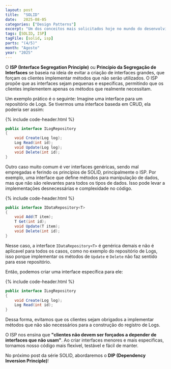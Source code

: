 ```yaml
---
layout: post
title:  "SOLID"
date:   2025-08-05
categories: ["Design Patterns"]
excerpt: "Um dos conceitos mais solicitados hoje no mundo do desenvolvimento é o conhecimento de SOLID. Nesse post, vamos explorar o ISP - Interface Segregation Principle."
tags: [SOLID, ISP]
tagFile: [solid, isp]
parts: "(4/5)"
month: "Agosto"
year: "2025"
---
```

O **ISP (Interface Segregation Principle)** ou **Princípio da Segregação de Interfaces** se baseia na ideia de evitar a criação de interfaces grandes, que forçam os clientes implementar métodos que não serão utilizados. O ISP propõe que as interfaces sejam pequenas e específicas, permitindo que os clientes implementem apenas os métodos que realmente necessitam.

Um exemplo prático é o seguinte: Imagine uma interface para um repositório de Logs. Se tivermos uma interface baseda em CRUD, ela poderia ser assim:

{% include code-header.html %}
```csharp
public interface ILogRepository
{
	void Create(Log log);
	Log Read(int id);
	void Update(Log log);
	void Delete(int id);
}
```

Outro caso muito comum é ver interfaces genéricas, sendo mal empregadas e ferindo os princípios de SOLID, principalmente o ISP. Por exemplo, uma interface que define métodos para manipulação de dados, mas que não são relevantes para todos os tipos de dados. Isso pode levar a implementações desnecessárias e complexidade no código.

{% include code-header.html %}
``` csharp
public interface IDataRepository<T>
{
	void Add(T item);
	T Get(int id);
	void Update(T item);
	void Delete(int id);
}
```
Nesse caso, a interface `IDataRepository<T>` é genérica demais e não é aplicavel para todos os casos, como no exemplo do repositório de Logs, isso porque implementar os métodos de `Update` e `Delete` não faz sentido para esse repositório. 

Então, podemos criar uma interface específica para ele:

{% include code-header.html %}
```csharp
public interface ILogRepository
{
	void Create(Log log);
	Log Read(int id);
}
```

Dessa forma, evitamos que os clientes sejam obrigados a implementar métodos que não são necessários para a construção do registro de Logs.

O ISP nos ensina que **"clientes não devem ser forçados a depender de interfaces que não usam"**. Ao criar interfaces menores e mais específicas, tornamos nosso código mais flexível, testável e fácil de manter.

No próximo post da série SOLID, abordaremos o **DIP (Dependency Inversion Principle)**!